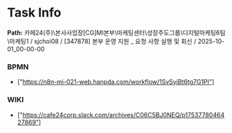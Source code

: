 # Task Info

**Path:** 카페24(주)\본사사업장\[CG]MI본부\마케팅센터\성장주도그룹\디지털마케팅6팀\마케팅1 / sjchoi08 / [347878] 본부 운영 지원 _ 요청 사항 실행 및 회신 / 2025-10-01_00-00-00

### BPMN
- ["https://n8n-mi-021-web.hanpda.com/workflow/1SvSyjBt6tg7G1PI"]

### WIKI
- ["https://cafe24corp.slack.com/archives/C06C5BJ0NEQ/p1753778046427869"]

